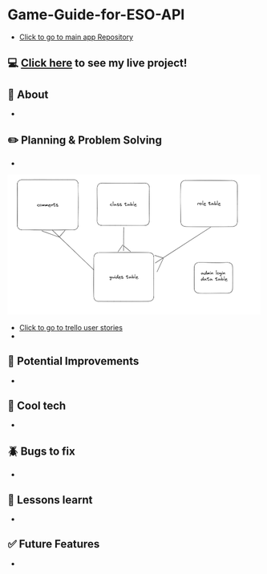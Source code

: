 # Game-Guide-for-ESO-API
- [Click to go to main app Repository](https://github.com/amarynn/Game-Guide-for-ESO)

## :computer: [Click here](https://fortress-eso-guides.onrender.com/) to see my live project!

## :page_facing_up: About
- 

## :pencil2: Planning & Problem Solving
- 
![database relations picture](./database_relations.png)
- [Click to go to trello user stories](https://trello.com/b/6fCYEAni/game-guides-eso)
-

## :star2: Potential Improvements
- 

## :rocket: Cool tech
- 

## :beetle: Bugs to fix
- 

## :notebook: Lessons learnt
- 

## :white_check_mark: Future Features
- 